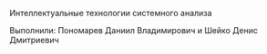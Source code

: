 Интеллектуальные технологии системного анализа 

Выполнили:
Пономарев Даниил Владимирович и Шейко Денис Дмитриевич
